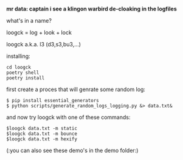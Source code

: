 **mr data: captain i see a klingon warbird de-cloaking in the logfiles**

 what's in a name?
 
 loogck = log + look + lock
 
 loogck a.k.a. l3   (d3,s3,bu3,...)


installing:
```git clone https://github.com/e7dal/loogck
cd loogck
poetry shell
poetry install
```

first create a proces that will genrate some random log:
```
$ pip install essential_generators
$ python scripts/generate_random_logs_logging.py &> data.txt&
```

and now try loogck with one of these commands:
```
$loogck data.txt -m static
$loogck data.txt -m bounce
$loogck data.txt -m hexify
```

(:you can also see these demo's in the demo folder:)
